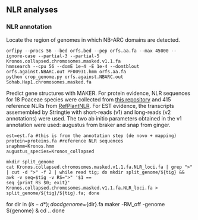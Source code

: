 ## NLR analyses

### NLR annotation

Locate the region of genomes in which NB-ARC domains are detected.
```
orfipy --procs 56 --bed orfs.bed --pep orfs.aa.fa --max 45000 --ignore-case --partial-3 --partial-5 Kronos.collapsed.chromosomes.masked.v1.1.fa
hmmsearch --cpu 56 --domE 1e-4 -E 1e-4 --domtblout orfs.against.NBARC.out PF00931.hmm orfs.aa.fa
python crop_genome.py orfs.against.NBARC.out Sohab.Hap1.chromosomes.masked.fa
```

Predict gene structures with MAKER. For protein evidence, NLR sequences for 18 Poaceae species were collected from [this repository](https://zenodo.org/records/13627395) and 415 reference NLRs from [RefPlantNLR](https://zenodo.org/records/3936022). For EST evidence, the transcripts assemembled by Stringtie with short-reads (v1) and long-reads (v2 annotations) were used. The two ab initio parameters obtained in the v1 annotation were used: augustus from braker and snap from ginger. 

```
est=est.fa #this is from the annotation step (de novo + mapping)
protein=proteins.fa #reference NLR sequences
snaphmm=Kronos.hmm
augustus_species=Kronos_collapsed
```

```
mkdir split_genome
cat Kronos.collapsed.chromosomes.masked.v1.1.fa.NLR_loci.fa | grep ">" | cut -d ">" -f 2 | while read tig; do mkdir split_genome/${tig} && awk -v seq=$tig -v RS=">" '$1 ==
seq {print RS $0; exit}' Kronos.collapsed.chromosomes.masked.v1.1.fa.NLR_loci.fa > split_genome/${tig}/${tig}.fa; done
```

for dir in $(ls -d *); do
  cd
  genome=${dir}.fa
  maker -RM_off -genome ${genome} &
  cd ..
done

